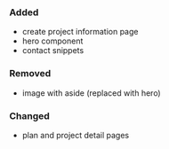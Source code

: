 ### Added
- create project information page
- hero component
- contact snippets

### Removed
- image with aside (replaced with hero)

### Changed
- plan and project detail pages